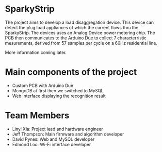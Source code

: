 # SparkyStrip
The project aims to develop a load disaggregation device. This device can detect the plug load appliances of which the current flows thru the SparkyStrip. The devices uses an Analog Device power metering chip. The PCB then communicates to the Arduino Due to collect 7 characterristic mesurements, derived from 57 samples per cycle on a 60Hz residential line. 

More information coming later. 

# Main components of the project
- Custom PCB with Arduino Due
- MongoDB at first then we switched to MySQL
- Web interface displaying the recognition result

# Team Members
- Linyi Xia: Project lead and hardware engineer
- Jeff Thompson: Main firmware and algorithm developer
- David Pynes: Web and MySQL developer 
- Edmond Loo: Wi-Fi interface developer

